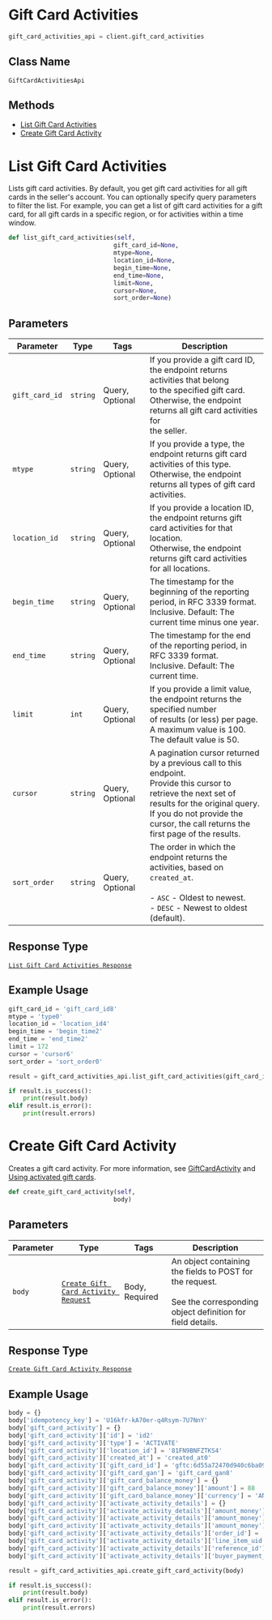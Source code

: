 # Gift Card Activities

```python
gift_card_activities_api = client.gift_card_activities
```

## Class Name

`GiftCardActivitiesApi`

## Methods

* [List Gift Card Activities](/doc/api/gift-card-activities.md#list-gift-card-activities)
* [Create Gift Card Activity](/doc/api/gift-card-activities.md#create-gift-card-activity)


# List Gift Card Activities

Lists gift card activities. By default, you get gift card activities for all
gift cards in the seller's account. You can optionally specify query parameters to
filter the list. For example, you can get a list of gift card activities for a gift card,
for all gift cards in a specific region, or for activities within a time window.

```python
def list_gift_card_activities(self,
                             gift_card_id=None,
                             mtype=None,
                             location_id=None,
                             begin_time=None,
                             end_time=None,
                             limit=None,
                             cursor=None,
                             sort_order=None)
```

## Parameters

| Parameter | Type | Tags | Description |
|  --- | --- | --- | --- |
| `gift_card_id` | `string` | Query, Optional | If you provide a gift card ID, the endpoint returns activities that belong<br>to the specified gift card. Otherwise, the endpoint returns all gift card activities for<br>the seller. |
| `mtype` | `string` | Query, Optional | If you provide a type, the endpoint returns gift card activities of this type.<br>Otherwise, the endpoint returns all types of gift card activities. |
| `location_id` | `string` | Query, Optional | If you provide a location ID, the endpoint returns gift card activities for that location.<br>Otherwise, the endpoint returns gift card activities for all locations. |
| `begin_time` | `string` | Query, Optional | The timestamp for the beginning of the reporting period, in RFC 3339 format.<br>Inclusive. Default: The current time minus one year. |
| `end_time` | `string` | Query, Optional | The timestamp for the end of the reporting period, in RFC 3339 format.<br>Inclusive. Default: The current time. |
| `limit` | `int` | Query, Optional | If you provide a limit value, the endpoint returns the specified number<br>of results (or less) per page. A maximum value is 100. The default value is 50. |
| `cursor` | `string` | Query, Optional | A pagination cursor returned by a previous call to this endpoint.<br>Provide this cursor to retrieve the next set of results for the original query.<br>If you do not provide the cursor, the call returns the first page of the results. |
| `sort_order` | `string` | Query, Optional | The order in which the endpoint returns the activities, based on `created_at`.<br><br>- `ASC` - Oldest to newest.<br>- `DESC` - Newest to oldest (default). |

## Response Type

[`List Gift Card Activities Response`](/doc/models/list-gift-card-activities-response.md)

## Example Usage

```python
gift_card_id = 'gift_card_id8'
mtype = 'type0'
location_id = 'location_id4'
begin_time = 'begin_time2'
end_time = 'end_time2'
limit = 172
cursor = 'cursor6'
sort_order = 'sort_order0'

result = gift_card_activities_api.list_gift_card_activities(gift_card_id, mtype, location_id, begin_time, end_time, limit, cursor, sort_order)

if result.is_success():
    print(result.body)
elif result.is_error():
    print(result.errors)
```


# Create Gift Card Activity

Creates a gift card activity. For more information, see
[GiftCardActivity](https://developer.squareup.com/docs/gift-cards/using-gift-cards-api#giftcardactivity) and
[Using activated gift cards](https://developer.squareup.com/docs/gift-cards/using-gift-cards-api#using-activated-gift-cards).

```python
def create_gift_card_activity(self,
                             body)
```

## Parameters

| Parameter | Type | Tags | Description |
|  --- | --- | --- | --- |
| `body` | [`Create Gift Card Activity Request`](/doc/models/create-gift-card-activity-request.md) | Body, Required | An object containing the fields to POST for the request.<br><br>See the corresponding object definition for field details. |

## Response Type

[`Create Gift Card Activity Response`](/doc/models/create-gift-card-activity-response.md)

## Example Usage

```python
body = {}
body['idempotency_key'] = 'U16kfr-kA70er-q4Rsym-7U7NnY'
body['gift_card_activity'] = {}
body['gift_card_activity']['id'] = 'id2'
body['gift_card_activity']['type'] = 'ACTIVATE'
body['gift_card_activity']['location_id'] = '81FN9BNFZTKS4'
body['gift_card_activity']['created_at'] = 'created_at0'
body['gift_card_activity']['gift_card_id'] = 'gftc:6d55a72470d940c6ba09c0ab8ad08d20'
body['gift_card_activity']['gift_card_gan'] = 'gift_card_gan8'
body['gift_card_activity']['gift_card_balance_money'] = {}
body['gift_card_activity']['gift_card_balance_money']['amount'] = 88
body['gift_card_activity']['gift_card_balance_money']['currency'] = 'ANG'
body['gift_card_activity']['activate_activity_details'] = {}
body['gift_card_activity']['activate_activity_details']['amount_money'] = {}
body['gift_card_activity']['activate_activity_details']['amount_money']['amount'] = 10
body['gift_card_activity']['activate_activity_details']['amount_money']['currency'] = 'MXV'
body['gift_card_activity']['activate_activity_details']['order_id'] = 'jJNGHm4gLI6XkFbwtiSLqK72KkAZY'
body['gift_card_activity']['activate_activity_details']['line_item_uid'] = 'eIWl7X0nMuO9Ewbh0ChIx'
body['gift_card_activity']['activate_activity_details']['reference_id'] = 'reference_id4'
body['gift_card_activity']['activate_activity_details']['buyer_payment_instrument_ids'] = ['buyer_payment_instrument_ids4', 'buyer_payment_instrument_ids5', 'buyer_payment_instrument_ids6']

result = gift_card_activities_api.create_gift_card_activity(body)

if result.is_success():
    print(result.body)
elif result.is_error():
    print(result.errors)
```

